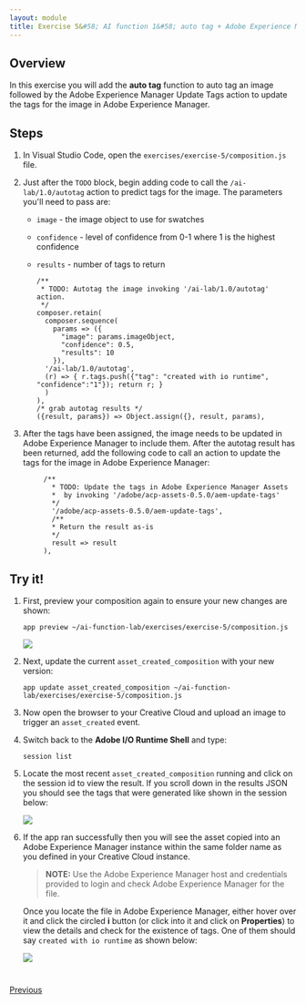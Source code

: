 ```yaml
---
layout: module
title: Exercise 5&#58; AI function 1&#58; auto tag + Adobe Experience Manager Update Tags
---
```


<!--
# Exercise 5&#58; AI function: auto tag + Adobe Experience Manager Update Tags
-->

## Overview
In this exercise you will add the **auto tag** function to auto tag an image followed by the Adobe Experience Manager Update Tags action to update the tags for the image in Adobe Experience Manager.

## Steps
1. In Visual Studio Code, open the `exercises/exercise-5/composition.js` file.
2. Just after the `TODO` block, begin adding code to call the `/ai-lab/1.0/autotag` action to predict tags for the image. The parameters you'll need to pass are:

    - `image` - the image object to use for swatches
    - `confidence` - level of confidence from 0-1 where 1 is the highest confidence
    - `results` - number of tags to return

          /**
           * TODO: Autotag the image invoking '/ai-lab/1.0/autotag' action.
           */
          composer.retain(
            composer.sequence(
              params => ({
                "image": params.imageObject,
                "confidence": 0.5,
                "results": 10
              }),
            '/ai-lab/1.0/autotag',
            (r) => { r.tags.push({"tag": "created with io runtime", "confidence":"1"}); return r; }
            )
          ),
          /* grab autotag results */
          ({result, params}) => Object.assign({}, result, params),

3. After the tags have been assigned, the image needs to be updated in Adobe Experience Manager to include them. After the autotag result has been returned, add the following code to call an action to update the tags for the image in Adobe Experience Manager:

            /**
              * TODO: Update the tags in Adobe Experience Manager Assets
              *  by invoking '/adobe/acp-assets-0.5.0/aem-update-tags'
              */
              '/adobe/acp-assets-0.5.0/aem-update-tags',
              /**
              * Return the result as-is
              */
              result => result
            ),


## Try it!
1. First, preview your composition again to ensure your new changes are shown:

       app preview ~/ai-function-lab/exercises/exercise-5/composition.js

      ![](images/exercise5-flowb.png)

2. Next, update the current `asset_created_composition` with your new version:

       app update asset_created_composition ~/ai-function-lab/exercises/exercise-5/composition.js

3. Now open the browser to your Creative Cloud and upload an image to trigger an `asset_created` event.

4. Switch back to the **Adobe I/O Runtime Shell** and type:

       session list

5. Locate the most recent `asset_created_composition` running and click on the session id to view the result. If you scroll down in the results JSON you should see the tags that were generated like shown in the session below:

      ![](images/tags-results.png)

6. If the app ran successfully then you will see the asset copied into an Adobe Experience Manager instance within the same folder name as you defined in your Creative Cloud instance.

    > **NOTE:** Use the Adobe Experience Manager host and credentials provided to login and check Adobe Experience Manager for the file.

    Once you locate the file in Adobe Experience Manager, either hover over it and click the circled **i** button (or click into it and click on **Properties**) to view the details and check for the existence of tags. One of them should say `created with io runtime` as shown below:

      ![](images/aem-tags.png)




<div class="row" style="margin-top:40px;">
<div class="col-sm-12">
<a href="module8.html" class="btn btn-default"><i class="glyphicon glyphicon-chevron-left"></i> Previous</a>
</div>
</div>
